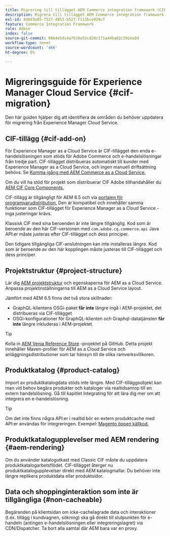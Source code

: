 ```yaml
---
title: Migrering till tillägget AEM Commerce integration framework (CIF)
description: Migrera till tillägget AEM Commerce integration framework (CIF) från en gammal version
exl-id: 0db03a05-f527-4853-b52f-f113bce929cf
feature: Commerce Integration Framework
role: Admin
index: false
source-git-commit: 0664e5dc4a7619a52cd28c171a44ba02c592ea3d
workflow-type: tm+mt
source-wordcount: '466'
ht-degree: 0%

---
```



# Migreringsguide för Experience Manager Cloud Service {#cif-migration}

Den här guiden hjälper dig att identifiera de områden du behöver uppdatera för migrering från Experience Manager Cloud Service.

## CIF-tillägg {#cif-add-on}

För Experience Manager as a Cloud Service är CIF-tillägget den enda e-handelslösningen som stöds för Adobe Commerce och e-handelslösningar från tredje part. CIF-tillägget distribueras automatiskt till kunder med Experience Manager as a Cloud Service, och ingen manuell driftsättning behövs. Se [Komma igång med AEM Commerce as a Cloud Service.](/help/commerce-cloud/cif-storefront/getting-started.md)

Om du vill ha stöd för projekt som distribuerar CIF Adobe tillhandahåller du [AEM CIF Core Components.](https://github.com/adobe/aem-core-cif-components)

CIF-tillägg är tillgängligt för AEM 6.5 och via [portalen för programvarudistribution.](/help/implementing/developing/tools/package-manager.md) Den är kompatibel och innehåller samma funktioner som CIF-tillägget för Experience Manager as a Cloud Service - inga justeringar krävs.

Klassisk CIF med sina beroenden är inte längre tillgänglig. Kod som är beroende av den här CIF-versionen med `com.adobe.cq.commerce.api` Java API:er måste justeras efter CIF-tillägget och dess principer.

Den tidigare tillgängliga CIF-anslutningen kan inte installeras längre. Kod som är beroende av den här kopplingen måste justeras till CIF-tillägget och dess principer.

## Projektstruktur {#project-structure}

Lär dig [AEM projektstruktur](/help/implementing/developing/introduction/aem-project-content-package-structure.md) och egenskaperna för AEM as a Cloud Service. Anpassa projektinställningarna till AEM as a Cloud Service layout.

Jämfört med AEM 6.5 finns det två stora skillnader:

* GraphQL-klientens OSGi-paket **får inte** längre ingå i AEM-projektet, det distribueras via CIF-tillägget
* OSGi-konfigurationer för GraphQL-klienten och Graphql-datatjänsten **får inte** längre inkluderas i AEM-projektet.

>[!TIP]
>
>Kolla in [AEM Venia Reference Store](https://github.com/adobe/aem-cif-guides-venia) -projektet på GitHub. Detta projekt innehåller Maven-profiler för AEM as a Cloud Service och anläggningsdistributioner som tar hänsyn till de olika ramverksvillkoren.

## Produktkatalog {#product-catalog}

Import av produktkatalogdata stöds inte längre. Med CIF-tilläggsobjekt kan man vid behov begära produkter och kataloger via realtidsanrop till en extern handelslösning. Gå till kapitlet Integrating för att lära dig mer om att integrera en e-handelslösning.

>[!TIP]
>
>Om det inte finns några API:er i realtid bör en extern produktcache med API:er användas för integreringen. Exempel: [Magento öppen källkod.](https://business.adobe.com/products/magento/open-source.html)

## Produktkatalogupplevelser med AEM rendering {#aem-rendering}

Om du använder katalogutkast med Classic CIF måste du uppdatera produktkatalogarbetsflödet. CIF-tillägget återger nu produktkatalogupplevelser direkt med AEM katalogmallar. Du behöver inte längre replikera produktdata eller produktsidor.

## Data och shoppinginteraktion som inte är tillgängliga {#non-cacheable}

Begäranden på klientsidan om icke-cachelagrade data och interaktioner (t.ex. tillägg i kundvagnen, sökning) ska gå direkt till slutpunkten för e-handeln (antingen e-handelslösningen eller integreringslagret) via CDN/Dispatcher. Ta bort alla samtal där AEM bara var en proxy.
